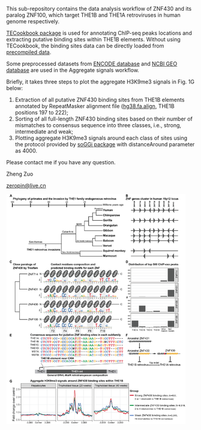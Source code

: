 This sub-repository contains the data analysis workflow of ZNF430 and its paralog ZNF100, which target THE1B and THE1A retroviruses in human genome respectively.

[TECookbook package](https://github.com/zeropin/TECookbook) is used for annotating ChIP-seq peaks locations and extracting putative binding sites within THE1B elements. Without using TECookbook, the binding sites data can be directly loaded from [precompiled data](data/ZNF430.full.sites.RData).

Some preprocessed datasets from [ENCODE database](https://www.encodeproject.org/) and [NCBI GEO database](https://www.ncbi.nlm.nih.gov/geo/query/acc.cgi?acc=GSE200760) are used in the Aggregate signals workflow.

Briefly, it takes three steps to plot the aggregate H3K9me3 signals in Fig. 1G below: 

1) Extraction of all putative ZNF430 binding sites from THE1B elements annotated by RepeatMasker alignment file ([hg38.fa.align](http://repeatmasker.org/genomes/hg38/RepeatMasker-rm406-dfam2.0/hg38.fa.align.gz), THE1B positions 197 to 222); 
2) Sorting of all full-length ZNF430 binding sites based on their number of mismatches to consensus sequence into three classes, i.e., strong, intermediate and weak;
3) Plotting aggregate H3K9me3 signals around each class of sites using the protocol provided by [soGGi package](https://bioconductor.org/packages/release/bioc/html/soGGi.html) with distanceAround parameter as 4000.

Please contact me if you have any question.

Zheng Zuo

zeropin@live.cn

<img src="images/THE1 being silenced figure.png" style="zoom:60%;" />
